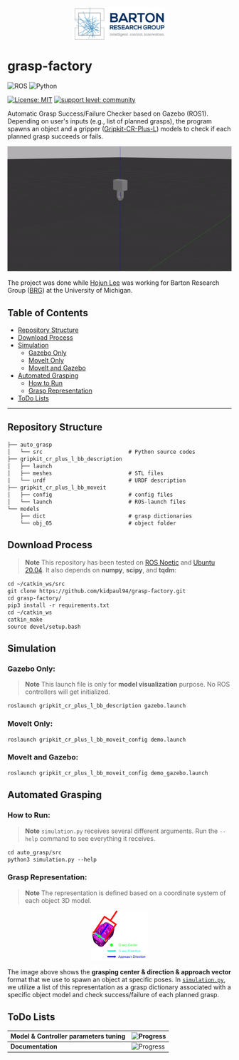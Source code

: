 <p align="center">
<img src=./images/logo.png width=40% height=40%>
</p>

# grasp-factory
![ROS](https://img.shields.io/badge/ros-%230A0FF9.svg?style=for-the-badge&logo=ros&logoColor=white)
![Python](https://img.shields.io/badge/python-3670A0?style=for-the-badge&logo=python&logoColor=ffdd54)

[![License: MIT](https://img.shields.io/badge/License-MIT-yellow.svg)](https://opensource.org/licenses/MIT)
[![support level: community](https://img.shields.io/badge/support%20level-community-lightgray.svg)](http://rosindustrial.org/news/2016/10/7/better-supporting-a-growing-ros-industrial-software-platform)

Automatic Grasp Success/Failure Checker based on Gazebo (ROS1). Depending on user's inputs (e.g., list of planned grasps), the program spawns an object and a gripper ([Gripkit-CR-Plus-L](https://weiss-robotics.com/gripkit/)) models to check if each planned grasp succeeds or fails.

<p align="center">
<img src=./images/demo.gif>
</p>

The project was done while [Hojun Lee](https://www.linkedin.com/in/hjunlee94/) was working for Barton Research Group ([BRG](https://brg.engin.umich.edu/)) at the University of Michigan.

## Table of Contents

- [Repository Structure](#repository-structure)
- [Download Process](#download-process)
- [Simulation](#simulation)
    - [Gazebo Only](#gazebo-only)
    - [MoveIt Only](#moveit-only)
    - [MoveIt and Gazebo](#moveit-and-gazebo)
- [Automated Grasping](#automated-grasping)
    - [How to Run](#how-to-run)
    - [Grasp Representation](#grasp-representation)
- [ToDo Lists](#todo-lists)

---

## Repository Structure

    ├── auto_grasp
    │   └── src                           # Python source codes
    ├── gripkit_cr_plus_l_bb_description
    │   ├── launch                        
    │   ├── meshes                        # STL files
    |   └── urdf                          # URDF description
    ├── gripkit_cr_plus_l_bb_moveit
    │   ├── config                        # config files
    │   └── launch                        # ROS-launch files
    └── models
        ├── dict                          # grasp dictionaries
        └── obj_05                        # object folder

## Download Process

> **Note**
This repository has been tested on [ROS Noetic](http://wiki.ros.org/noetic/Installation/Ubuntu) and [Ubuntu 20.04](https://releases.ubuntu.com/focal/).
It also depends on **numpy**, **scipy**, and **tqdm**:

    cd ~/catkin_ws/src
    git clone https://github.com/kidpaul94/grasp-factory.git
    cd grasp-factory/
    pip3 install -r requirements.txt
    cd ~/catkin_ws
    catkin_make
    source devel/setup.bash

## Simulation

### Gazebo Only:

> **Note**
This launch file is only for **model visualization** purpose. No ROS controllers will get initialized.

    roslaunch gripkit_cr_plus_l_bb_description gazebo.launch
    
### MoveIt Only:

    roslaunch gripkit_cr_plus_l_bb_moveit_config demo.launch

### MoveIt and Gazebo:

    roslaunch gripkit_cr_plus_l_bb_moveit_config demo_gazebo.launch
    

## Automated Grasping

### How to Run:

> **Note**
`simulation.py` receives several different arguments. Run the `--help` command to see everything it receives.

    cd auto_grasp/src
    python3 simulation.py --help

### Grasp Representation:

> **Note**
The representation is defined based on a coordinate system of each object 3D model.

<p align="center">
<img src=./images/representation.png width=25% height=25%>
</p>

The image above shows the **grasping center & direction & approach vector** format that we use to spawn an object at specific poses. In [`simulation.py`](https://github.com/kidpaul94/grasp-factory/blob/main/auto_grasp/src/simulation.py), we utilize a list of this representation as a grasp dictionary associated with a specific object model and check success/failure of each planned grasp.

## ToDo Lists

| **Model & Controller parameters tuning** | ![Progress](https://progress-bar.dev/100) |
| --- | --- |
| **Documentation** | ![Progress](https://progress-bar.dev/100) |
